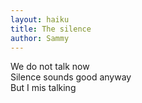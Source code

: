 ```yaml
---
layout: haiku
title: The silence
author: Sammy
---
```


We do not talk now <br>
Silence sounds good anyway <br>
But I mis talking <br>